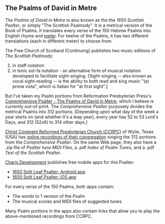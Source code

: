 ## The Psalms of David in Metre

*The Psalms of David in Metre* is also known as the the *1650 Scottish Psalter*, or simply "The Scottish Psalmody". It is a metrical version of the Book of Psalms. It translates every verse of the 150 Hebrew Psalms into English rhyme and [meter](meter.md). For twelve of the Psalms, it has two different translations (each in different meter) to choose from.

The Free Church of Scotland (Continuing) publishes two music editions of *The Scottish Psalmody*:
1. in staff notation
2. in tonic sol-fa notation - an alternative form of musical notation developed to facilitate sight-singing. [Sight-singing -- also known as vocal sight-reading -- is the ability to both read and sing music "(a) prima vista", which is Italian for "at first sight".]

But I've taken my Psalm portions from Reformation Presbyterian Press's [Comprehensive Psalter - The Psalms of David in Metre](https://exclusivepsalmody.files.wordpress.com/2010/08/comprehensive-psalter.pdf), which I believe is currently out-of-print. The *Comprehensive Psalter* purposely divides the metrical Psalms into 312 portions. [Depending upon what day of the week a year starts on (and whether it's a leap year), every year has 52 to 53 Lord's Days, and 312 (52x6) to 314 other days.]

[Christ Covenant Reformed Presbyterian Church (CCRPC)](http://www.christcovenantrpc.org/) of Wylie, Texas (USA) has [online recordings of their congregation](http://www.christcovenantrpc.org/audio/psalm-singing/) singing the 312 portions from the *Comprehensive Psalter*. On the same Web page, they also have a .zip file of *Psalter tune MIDI Files*, a .pdf *Index of Psalm Tunes*, and a .pdf *Text of the Scottish Psalter*.

[Charis Development](http://charisdevelopment.com/) publishes free mobile apps for this Psalter:
- [1650 Split Leaf Psalter: Android app](https://play.google.com/store/apps/details?id=com.charisdevelopment.thesixteenfifty&hl=en)
- [1650 Split Leaf Psalter: iOS app](https://apps.apple.com/us/app/id1198280376)

For every verse of the 150 Psalms, both apps contain:
- The words to 1 version of the Psalm
- The musical scores and MIDI files of suggested tunes

Many Psalm portions in the apps also contain links that allow you to play the above-mentioned recordings from CCRPC.
